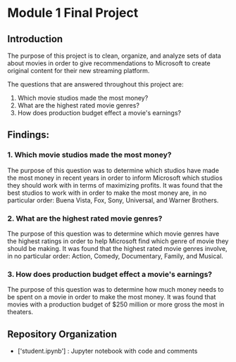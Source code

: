 # Module 1 Final Project

## Introduction

The purpose of this project is to clean, organize, and analyze sets of data about movies in order to give recommendations to Microsoft to create original content for their new streaming platform.

The questions that are answered throughout this project are:

1. Which movie studios made the most money?
2. What are the highest rated movie genres?
3. How does production budget effect a movie's earnings?


## Findings:

### 1. Which movie studios made the most money?
The purpose of this question was to determine which studios have made the most money in recent years in order to inform Microsoft which studios they should work with in terms of maximizing profits. It was found that the best studios to work with in order to make the most money are, in no particular order: Buena Vista, Fox, Sony, Universal, and Warner Brothers.

### 2. What are the highest rated movie genres?
The purpose of this question was to determine which movie genres have the highest ratings in order to help Microsoft find which genre of movie they should be making. It was found that the highest rated movie genres involve, in no particular order: Action, Comedy, Documentary, Family, and Musical.

### 3. How does production budget effect a movie's earnings?
The purpose of this question was to determine how much money needs to be spent on a movie in order to make the most money. It was found that movies with a production budget of $250 million or more gross the most in theaters.


## Repository Organization

- ['student.ipynb'] : Jupyter notebook with code and comments